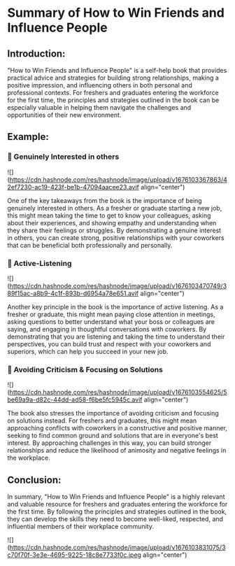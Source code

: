 # Summary of How to Win Friends and Influence People

## Introduction:

"How to Win Friends and Influence People" is a self-help book that provides practical advice and strategies for building strong relationships, making a positive impression, and influencing others in both personal and professional contexts. For freshers and graduates entering the workforce for the first time, the principles and strategies outlined in the book can be especially valuable in helping them navigate the challenges and opportunities of their new environment.

## Example:

### 📍 Genuinely Interested in others

![](https://cdn.hashnode.com/res/hashnode/image/upload/v1676103367863/42ef7230-ac19-423f-be1b-47094aacee23.avif align="center")

One of the key takeaways from the book is the importance of being genuinely interested in others. As a fresher or graduate starting a new job, this might mean taking the time to get to know your colleagues, asking about their experiences, and showing empathy and understanding when they share their feelings or struggles. By demonstrating a genuine interest in others, you can create strong, positive relationships with your coworkers that can be beneficial both professionally and personally.

### 📍 Active-Listening

![](https://cdn.hashnode.com/res/hashnode/image/upload/v1676103470749/389f15ac-a8b9-4c1f-893b-d6954a78e651.avif align="center")

Another key principle in the book is the importance of active listening. As a fresher or graduate, this might mean paying close attention in meetings, asking questions to better understand what your boss or colleagues are saying, and engaging in thoughtful conversations with coworkers. By demonstrating that you are listening and taking the time to understand their perspectives, you can build trust and respect with your coworkers and superiors, which can help you succeed in your new job.

### 📍 Avoiding Criticism & Focusing on Solutions

![](https://cdn.hashnode.com/res/hashnode/image/upload/v1676103554625/5be69a9a-d82c-44dd-ad58-f6be5fc5945c.avif align="center")

The book also stresses the importance of avoiding criticism and focusing on solutions instead. For freshers and graduates, this might mean approaching conflicts with coworkers in a constructive and positive manner, seeking to find common ground and solutions that are in everyone's best interest. By approaching challenges in this way, you can build stronger relationships and reduce the likelihood of animosity and negative feelings in the workplace.

## Conclusion:

In summary, "How to Win Friends and Influence People" is a highly relevant and valuable resource for freshers and graduates entering the workforce for the first time. By following the principles and strategies outlined in the book, they can develop the skills they need to become well-liked, respected, and influential members of their workplace community.

![](https://cdn.hashnode.com/res/hashnode/image/upload/v1676103831075/3c70f70f-3e3e-4695-9225-18c8e7733f0c.jpeg align="center")